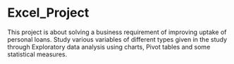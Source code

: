 # Excel_Project
This project is about solving a business requirement of improving uptake of personal loans. Study various variables of different types given in the study through Exploratory data analysis using charts, Pivot tables and some statistical measures.
